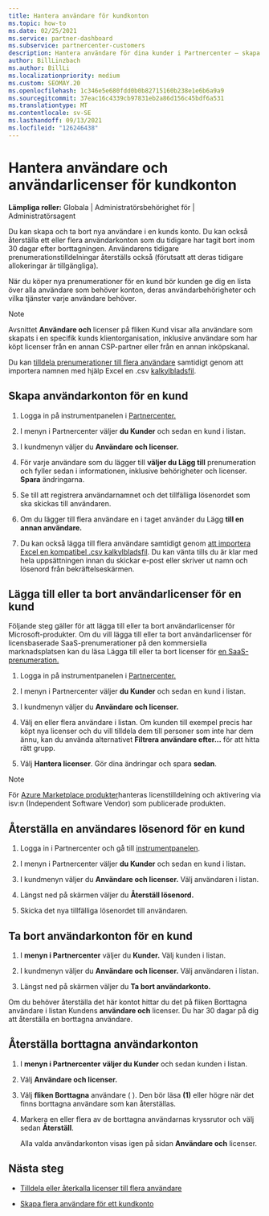 ```yaml
---
title: Hantera användare för kundkonton
ms.topic: how-to
ms.date: 02/25/2021
ms.service: partner-dashboard
ms.subservice: partnercenter-customers
description: Hantera användare för dina kunder i Partnercenter – skapa användarkonton, lägga till eller ta bort användarlicenser, återställa lösenord och ta bort eller återställa användarkonton.
author: BillLinzbach
ms.author: BillLi
ms.localizationpriority: medium
ms.custom: SEOMAY.20
ms.openlocfilehash: 1c346e5e680fdd0b0b82715160b238e1e6b6a9a9
ms.sourcegitcommit: 37eac16c4339cb97831eb2a86d156c45bdf6a531
ms.translationtype: MT
ms.contentlocale: sv-SE
ms.lasthandoff: 09/13/2021
ms.locfileid: "126246438"
---
```

# <a name="manage-users-and-user-licenses-for-customer-accounts"></a>Hantera användare och användarlicenser för kundkonton 

**Lämpliga roller:** Globala | Administratörsbehörighet för | Administratörsagent


Du kan skapa och ta bort nya användare i en kunds konto. Du kan också återställa ett eller flera användarkonton som du tidigare har tagit bort inom 30 dagar efter borttagningen. Användarens tidigare prenumerationstilldelningar återställs också (förutsatt att deras tidigare allokeringar är tillgängliga).

När du köper nya prenumerationer för en kund bör kunden ge dig en lista över alla användare som behöver konton, deras användarbehörigheter och vilka tjänster varje användare behöver.  

>[!NOTE]
>Avsnittet **Användare och**  licenser på fliken Kund visar alla användare som skapats i en specifik kunds klientorganisation, inklusive användare som har köpt licenser från en annan CSP-partner eller från en annan inköpskanal.

Du kan [tilldela prenumerationer till flera användare](bulk-license-provisioning-for-multiple-users.md) samtidigt genom att importera namnen med hjälp Excel en .csv [kalkylbladsfil](adding-multiple-users-to-a-customer-account.md).

<a href="" id="createuseraccounts"></a>

## <a name="create-user-accounts-for-a-customer"></a>Skapa användarkonton för en kund

1. Logga in på instrumentpanelen i [Partnercenter.](https://partner.microsoft.com/dashboard)

2. I menyn i Partnercenter väljer **du Kunder** och sedan en kund i listan.

3. I kundmenyn väljer du **Användare och licenser.**

4. För varje användare som du lägger till **väljer du Lägg till** prenumeration och fyller sedan i informationen, inklusive behörigheter och licenser. **Spara** ändringarna.

5. Se till att registrera användarnamnet och det tillfälliga lösenordet som ska skickas till användaren.

6. Om du lägger till flera användare en i taget använder du Lägg **till en annan användare.**

7. Du kan också lägga till flera användare samtidigt genom [att importera Excel en kompatibel .csv kalkylbladsfil](adding-multiple-users-to-a-customer-account.md). Du kan vänta tills du är klar med hela uppsättningen innan du skickar e-post eller skriver ut namn och lösenord från bekräftelseskärmen.

<a href="" id="userlicensing"></a>

## <a name="add-or-remove-user-licenses-for-a-customer"></a>Lägga till eller ta bort användarlicenser för en kund

Följande steg gäller för att lägga till eller ta bort användarlicenser för Microsoft-produkter. Om du vill lägga till eller ta bort användarlicenser för licensbaserade SaaS-prenumerationer på den kommersiella marknadsplatsen kan du läsa Lägga till eller ta bort licenser för [en SaaS-prenumeration.](csp-commercial-marketplace-manage.md#add-or-remove-licenses-for-a-saas-subscription)

1. Logga in på instrumentpanelen i [Partnercenter.](https://partner.microsoft.com/dashboard)

2. I menyn i Partnercenter väljer **du Kunder** och sedan en kund i listan.

3. I kundmenyn väljer du **Användare och licenser.**

4. Välj en eller flera användare i listan. Om kunden till exempel precis har köpt nya licenser och du vill tilldela dem till personer som inte har dem ännu, kan du använda alternativet **Filtrera användare efter...** för att hitta rätt grupp.

5. Välj **Hantera licenser**. Gör dina ändringar och spara **sedan**.

> [!NOTE]
> För [Azure Marketplace produkter](csp-commercial-marketplace-manage.md#assign-licenses-and-activate-a-subscription-on-behalf-of-a-customer)hanteras licenstilldelning och aktivering via isv:n (Independent Software Vendor) som publicerade produkten.

<a href="" id="resetpassword"></a>

## <a name="reset-a-users-password-for-a-customer"></a>Återställa en användares lösenord för en kund

1. Logga in i Partnercenter och gå till [instrumentpanelen](https://partner.microsoft.com/dashboard).

2. I menyn i Partnercenter väljer **du Kunder** och sedan en kund i listan.

3. I kundmenyn väljer du **Användare och licenser.** Välj användaren i listan.

4. Längst ned på skärmen väljer du **Återställ lösenord.** 

5. Skicka det nya tillfälliga lösenordet till användaren.

<a href="" id="deleteuseraccounts"></a>

## <a name="delete-user-accounts-for-a-customer"></a>Ta bort användarkonton för en kund

1. I **menyn i Partnercenter** väljer du **Kunder.** Välj kunden i listan.

2. I kundmenyn väljer du **Användare och licenser.** Välj användaren i listan.

3. Längst ned på skärmen väljer du **Ta bort användarkonto.**

Om du behöver återställa det här kontot  hittar du det på fliken Borttagna användare i listan Kundens **användare och** licenser. Du har 30 dagar på dig att återställa en borttagna användare.

<a href="" id="restoreuseraccounts"></a>

## <a name="restore-deleted-user-accounts"></a>Återställa borttagna användarkonton

1. I **menyn i Partnercenter** **väljer du Kunder** och sedan kunden i listan.

2. Välj **Användare och licenser.**

3. Välj **fliken Borttagna** användare ( ). Den bör läsa **(1)** eller högre när det finns borttagna användare som kan återställas.

4. Markera en eller flera av de borttagna användarnas kryssrutor och välj sedan **Återställ**.

    Alla valda användarkonton visas igen på sidan **Användare och** licenser.

## <a name="next-steps"></a>Nästa steg

- [Tilldela eller återkalla licenser till flera användare](bulk-license-provisioning-for-multiple-users.md)

- [Skapa flera användare för ett kundkonto](adding-multiple-users-to-a-customer-account.md)